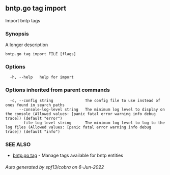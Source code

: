 ## bntp.go tag import

Import bntp tags

### Synopsis

A longer description

```
bntp.go tag import FILE [flags]
```

### Options

```
  -h, --help   help for import
```

### Options inherited from parent commands

```
  -c, --config string              The config file to use instead of ones found in search paths
      --console-log-level string   The minimum log level to display on the console (Allowed values: [panic fatal error warning info debug trace]) (default "error")
      --file-log-level string      The minimum log level to log to the log files (Allowed values: [panic fatal error warning info debug trace]) (default "info")
```

### SEE ALSO

* [bntp.go tag](bntp.go_tag.md)	 - Manage tags available for bntp entities

###### Auto generated by spf13/cobra on 6-Jun-2022
